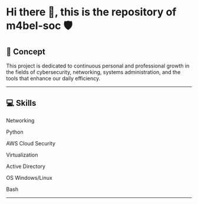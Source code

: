 # Hi there 👋, this is the repository of m4bel-soc 🛡️

## 🎯 Concept

This project is dedicated to continuous personal and professional growth in the fields of cybersecurity, networking, systems administration, and the tools that enhance our daily efficiency.

---

## 💻 Skills

Networking

Python

AWS Cloud Security

Virtualization

Active Directory

OS Windows/Linux 

Bash

---
